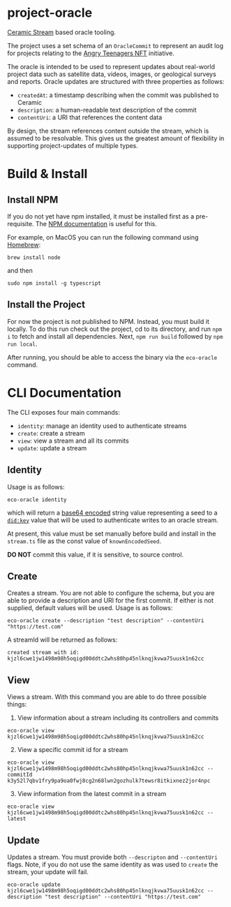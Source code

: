 # project-oracle
[Ceramic Stream](https://developers.ceramic.network/) based oracle tooling.

The project uses a set schema of an `OracleCommit` to represent an audit log for projects relating to the [Angry 
Teenagers NFT](http://angryteenagers.xyz/) initiative.

The oracle is intended to be used to represent updates about real-world project data such as satellite data, videos, 
images, or geological surveys and reports. Oracle updates are structured with three properties as follows:

- `createdAt`: a timestamp describing when the commit was published to Ceramic
- `description`: a human-readable text description of the commit
- `contentUri`: a URI that references the content data

By design, the stream references content outside the stream, which is assumed to be resolvable. This gives us the
greatest amount of flexibility in supporting project-updates of multiple types.

# Build & Install

## Install NPM

If you do not yet have npm installed, it must be installed first as a pre-requisite. The [NPM documentation](https://docs.npmjs.com/downloading-and-installing-node-js-and-npm) is useful for this.

For example, on MacOS you can run the following command using [Homebrew](https://brew.sh/):

```
brew install node
```

and then

```
sudo npm install -g typescript
```

## Install the Project

For now the project is not published to NPM. Instead, you must build it locally. To do this run check out the project, 
cd to its directory, and run `npm i` to fetch and install all dependencies. Next, `npm run build` followed by `npm run local`.

After running, you should be able to access the binary via the `eco-oracle` command.

# CLI Documentation

The CLI exposes four main commands:
- `identity`: manage an identity used to authenticate streams
- `create`: create a stream
- `view`: view a stream and all its commits
- `update`: update a stream

## Identity

Usage is as follows:
```text
eco-oracle identity
```

which will return a [base64 encoded](https://en.wikipedia.org/wiki/Base64) string value representing a seed to a 
[`did:key`](https://developers.ceramic.network/reference/accounts/key-did/) value that will be used to authenticate writes to an oracle stream.

At present, this value must be set manually before build and install in the `stream.ts` file as the const value of
`knownEncodedSeed`.

**DO NOT** commit this value, if it is sensitive, to source control.

## Create

Creates a stream. You are not able to configure the schema, but you are able to provide a description and URI for
the first commit. If either is not supplied, default values will be used. Usage is as follows:

```text
eco-oracle create --description "test description" --contentUri "https://test.com"
```

A streamId will be returned as follows:

```text
created stream with id: kjzl6cwe1jw1498m98h5oqigd00ddtc2whs80hp45nlknqjkvwa75uusk1n62cc
```

## View

Views a stream. With this command you are able to do three possible things:

1. View information about a stream including its controllers and commits

```text
eco-oracle view kjzl6cwe1jw1498m98h5oqigd00ddtc2whs80hp45nlknqjkvwa75uusk1n62cc
```
2. View a specific commit id for a stream 

```text
eco-oracle view kjzl6cwe1jw1498m98h5oqigd00ddtc2whs80hp45nlknqjkvwa75uusk1n62cc --commitId k3y52l7qbv1fry9pa9oa0fwj8cg2n68lwn2gozhulk7tewsr8itkixnez2jor4npc
```

3. View information from the latest commit in a stream

```text
eco-oracle view kjzl6cwe1jw1498m98h5oqigd00ddtc2whs80hp45nlknqjkvwa75uusk1n62cc --latest
```

## Update

Updates a stream. You must provide both `--descripton` and `--contentUri` flags. Note, if you do not use the same
identity as was used to `create` the stream, your update will fail.

```text
eco-oracle update kjzl6cwe1jw1498m98h5oqigd00ddtc2whs80hp45nlknqjkvwa75uusk1n62cc --description "test description" --contentUri "https://test.com"
```
